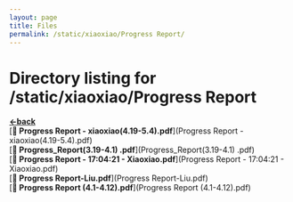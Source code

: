 ```yaml
---
layout: page
title: Files
permalink: /static/xiaoxiao/Progress Report/
---
```


# Directory listing for /static/xiaoxiao/Progress Report
[**<-back**](/static/xiaoxiao)  
[**:page_facing_up: Progress Report - xiaoxiao(4.19-5.4).pdf**](Progress Report - xiaoxiao(4.19-5.4).pdf)  
[**:page_facing_up: Progress_Report(3.19-4.1) .pdf**](Progress_Report(3.19-4.1) .pdf)  
[**:page_facing_up: Progress Report - 17:04:21 - Xiaoxiao.pdf**](Progress Report - 17:04:21 - Xiaoxiao.pdf)  
[**:page_facing_up: Progress Report-Liu.pdf**](Progress Report-Liu.pdf)  
[**:page_facing_up: Progress Report (4.1-4.12).pdf**](Progress Report (4.1-4.12).pdf)  

